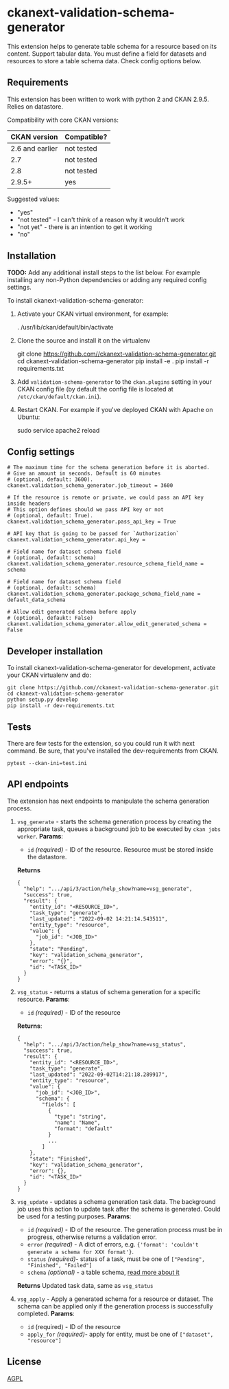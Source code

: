 # ckanext-validation-schema-generator

This extension helps to generate table schema for a resource based on its content. Support tabular data.
You must define a field for datasets and resources to store a table schema data. Check config options below.


## Requirements

This extension has been written to work with python 2 and CKAN 2.9.5. Relies on datastore.

Compatibility with core CKAN versions:

| CKAN version    | Compatible?   |
| --------------- | ------------- |
| 2.6 and earlier | not tested    |
| 2.7             | not tested    |
| 2.8             | not tested    |
| 2.9.5+           | yes          |

Suggested values:

* "yes"
* "not tested" - I can't think of a reason why it wouldn't work
* "not yet" - there is an intention to get it working
* "no"


## Installation

**TODO:** Add any additional install steps to the list below.
   For example installing any non-Python dependencies or adding any required
   config settings.

To install ckanext-validation-schema-generator:

1. Activate your CKAN virtual environment, for example:

     . /usr/lib/ckan/default/bin/activate

2. Clone the source and install it on the virtualenv

    git clone https://github.com//ckanext-validation-schema-generator.git
    cd ckanext-validation-schema-generator
    pip install -e .
	pip install -r requirements.txt

3. Add `validation-schema-generator` to the `ckan.plugins` setting in your CKAN
   config file (by default the config file is located at
   `/etc/ckan/default/ckan.ini`).

4. Restart CKAN. For example if you've deployed CKAN with Apache on Ubuntu:

     sudo service apache2 reload


## Config settings

    # The maximum time for the schema generation before it is aborted.
    # Give an amount in seconds. Default is 60 minutes
    # (optional, default: 3600).
    ckanext.validation_schema_generator.job_timeout = 3600

    # If the resource is remote or private, we could pass an API key inside headers
    # This option defines should we pass API key or not
    # (optional, default: True).
    ckanext.validation_schema_generator.pass_api_key = True

    # API key that is going to be passed for `Authorization`
    ckanext.validation_schema_generator.api_key =

    # Field name for dataset schema field
    # (optional, default: schema)
    ckanext.validation_schema_generator.resource_schema_field_name = schema

    # Field name for dataset schema field
    # (optional, default: schema)
    ckanext.validation_schema_generator.package_schema_field_name = default_data_schema

    # Allow edit generated schema before apply
    # (optional, defaukt: False)
    ckanext.validation_schema_generator.allow_edit_generated_schema = False


## Developer installation

To install ckanext-validation-schema-generator for development, activate your CKAN virtualenv and
do:

    git clone https://github.com//ckanext-validation-schema-generator.git
    cd ckanext-validation-schema-generator
    python setup.py develop
    pip install -r dev-requirements.txt


## Tests

There are few tests for the extension, so you could run it with next command. Be sure, that you've installed the dev-requirements from CKAN.

    pytest --ckan-ini=test.ini


## API endpoints

The extension has next endpoints to manipulate the schema generation process.

1. `vsg_generate` - starts the schema generation process by creating the appropriate task, queues a background job to be executed by `ckan jobs worker`.
    **Params**:
    - `id` _(required)_ - ID of the resource. Resource must be stored inside the datastore.

    **Returns**
    ```
    {
      "help": ".../api/3/action/help_show?name=vsg_generate",
      "success": true,
      "result": {
        "entity_id": "<RESOURCE_ID>",
        "task_type": "generate",
        "last_updated": "2022-09-02 14:21:14.543511",
        "entity_type": "resource",
        "value": {
          "job_id": "<JOB_ID>"
        },
        "state": "Pending",
        "key": "validation_schema_generator",
        "error": "{}",
        "id": "<TASK_ID>"
      }
    }

2. `vsg_status` - returns a status of schema generation for a specific resource.
    **Params**:
    - `id` _(required)_ - ID of the resource

    **Returns**:
    ```
    {
      "help": ".../api/3/action/help_show?name=vsg_status",
      "success": true,
      "result": {
        "entity_id": "<RESOURCE_ID>",
        "task_type": "generate",
        "last_updated": "2022-09-02T14:21:18.289917",
        "entity_type": "resource",
        "value": {
          "job_id": "<JOB_ID>",
          "schema": {
            "fields": [
              {
                "type": "string",
                "name": "Name",
                "format": "default"
              }
              ...
            ]
        },
        "state": "Finished",
        "key": "validation_schema_generator",
        "error": {},
        "id": "<TASK_ID>"
      }
    }

3. `vsg_update` - updates a schema generation task data. The background job uses this action to update task after the schema is generated. Could be used for a testing purposes.
    **Params**:
    - `id` _(required)_ - ID of the resource. The generation process must be in progress, otherwise returns a validation error.
    - `error` _(required)_ - A dict of errors, e.g. `{'format': 'couldn't generate a schema for XXX format'}`.
    - `status` _(required)_- status of a task, must be one of `["Pending", "Finished", "Failed"]`
    - `schema` _(optional)_ - a table schema, [read more about it](https://specs.frictionlessdata.io//table-schema/)

    **Returns**
    Updated task data, same as `vsg_status`

4. `vsg_apply` - Apply a generated schema for a resource or dataset. The schema can be applied only if the generation process is successfully completed.
    **Params**:
    - `id` (required) - ID of the resource
    - `apply_for` _(required)_- apply for entity, must be one of `["dataset", "resource"]`

## License

[AGPL](https://www.gnu.org/licenses/agpl-3.0.en.html)
